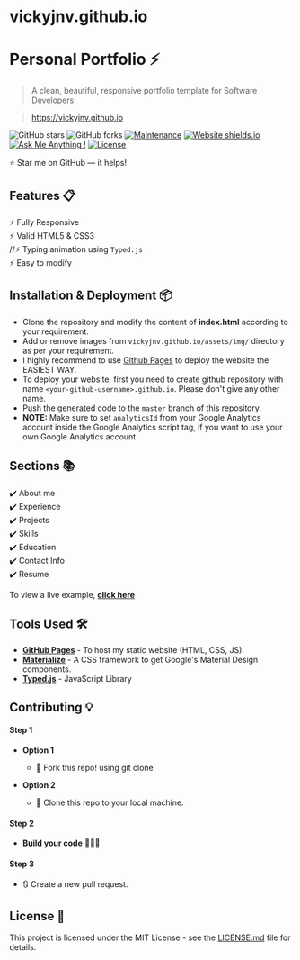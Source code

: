 # vickyjnv.github.io
# Personal Portfolio ⚡️ 
> A clean, beautiful, responsive portfolio template for Software Developers!

> https://vickyjnv.github.io

![GitHub stars](https://img.shields.io/github/stars/vickyjnv/vickyjnv.github.io) 
![GitHub forks](https://img.shields.io/github/forks/vickyjnv/vickyjnv.github.io)
[![Maintenance](https://img.shields.io/badge/maintained-yes-green.svg)](https://github.com/vickyjnv/vickyjnv.github.io/commits/master)
[![Website shields.io](https://img.shields.io/badge/website-up-yellow)](http://vickyjnv.github.io/)
[![Ask Me Anything !](https://img.shields.io/badge/ask%20me-linkedin-1abc9c.svg)](https://www.linkedin.com/in/vickyjnv/)
[![License](http://img.shields.io/:license-mit-blue.svg?style=flat-square)](http://badges.mit-license.org)



:star: Star me on GitHub — it helps!

## Features 📋
⚡️ Fully Responsive\
⚡️ Valid HTML5 & CSS3\
//⚡️ Typing animation using `Typed.js`\
⚡️ Easy to modify

## Installation & Deployment 📦
- Clone the repository and modify the content of <b>index.html</b> according to your requirement.
- Add or remove images from `vickyjnv.github.io/assets/img/` directory as per your requirement.
- I highly recommend to use [Github Pages](https://create-react-app.dev/docs/deployment/#github-pages) to deploy the website the EASIEST WAY.
- To deploy your website, first you need to create github repository with name `<your-github-username>.github.io`. Please don't give any other name.
- Push the generated code to the `master` branch of this repository.
- <b>NOTE:</b> Make sure to set `analyticsId` from your Google Analytics account inside the Google Analytics script tag, if you want to use your own Google Analytics account.

## Sections 📚
✔️ About me\
✔️ Experience\
✔️ Projects \
✔️ Skills \
✔️ Education\
✔️ Contact Info\
✔️ Resume

To view a live example, **[click here](https://vickyjnv.github.io/)**

## Tools Used 🛠️
* [<b>GitHub Pages</b>](https://create-react-app.dev/docs/deployment/#github-pages) - To host my static website (HTML, CSS, JS).
* [<b>Materialize</b>](https://materializecss.com/) - A CSS framework to get Google's Material Design components.
* [<b>Typed.js</b>](https://mattboldt.com/demos/typed-js/) - JavaScript Library

## Contributing 💡
#### Step 1

- **Option 1**
    - 🍴 Fork this repo! using git clone

- **Option 2**
    - 👯 Clone this repo to your local machine.


#### Step 2

- **Build your code** 🔨🔨🔨

#### Step 3

- 🔃 Create a new pull request.

## License 📄
This project is licensed under the MIT License - see the [LICENSE.md](./LICENSE) file for details.
